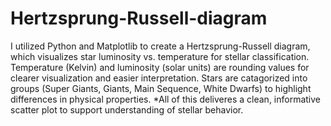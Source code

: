 # Hertzsprung-Russell-diagram
I utilized Python and Matplotlib to create a Hertzsprung-Russell diagram, which visualizes star luminosity vs. temperature for stellar classification. Temperature (Kelvin) and luminosity (solar units) are rounding values for clearer visualization and easier interpretation. Stars are catagorized into groups (Super Giants, Giants, Main Sequence, White Dwarfs) to highlight differences in physical properties. 
*All of this deliveres a clean, informative scatter plot to support understanding of stellar behavior.

